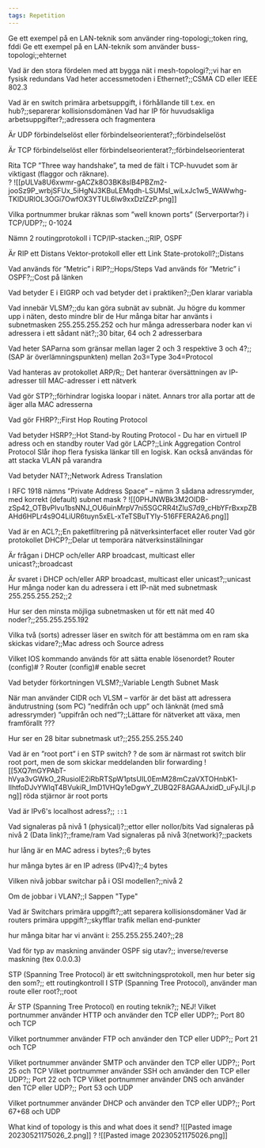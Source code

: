 ```yaml
---
tags: Repetition
---
```


Ge ett exempel på en LAN-teknik som använder ring-topologi;;token ring, fddi
Ge ett exempel på en LAN-teknik som använder buss-topologi;;ehternet
<!--SR:!2023-05-22,1,224-->
Vad är den stora fördelen med att bygga nät i mesh-topologi?;;vi har en fysisk redundans
Vad heter accessmetoden i Ethernet?;;CSMA CD eller IEEE 802.3
<!--SR:!2023-05-22,1,224-->
Vad är en switch primära arbetsuppgift, i förhållande till t.ex. en hub?;;separerar kollisionsdomänen
Vad har IP för huvudsakliga arbetsuppgifter?;;adressera och fragmentera
<!--SR:!2023-05-24,3,264-->
Är UDP förbindelselöst eller förbindelseorienterat?;;förbindelselöst
<!--SR:!2023-05-25,4,270-->
Är TCP förbindelselöst eller förbindelseorienterat?;;förbindelseorienterat

Rita TCP ”Three way handshake”, ta med de fält i TCP-huvudet som är viktigast (flaggor och räknare).  
?
![[pULVa8U6xwmr-gACZk8O3BK8slB4PBZm2-jooSz9P_wrbjSFUx_5iHgNJ3KBuLEMqdh-LSUMsI_wiLxJc1w5_WAWwhg-TKlDURlOL3OGi7OwfOX3YTUL6lw9xxDzlZzP.png]]
<!--SR:!2023-05-22,1,230-->

Vilka portnummer brukar räknas som ”well known ports” (Serverportar?) i TCP/UDP?;; 0-1024
<!--SR:!2023-05-22,1,230-->
Nämn 2 routingprotokoll i TCP/IP-stacken.;;RIP, OSPF
<!--SR:!2023-05-22,1,224-->
Är RIP ett Distans Vektor-protokoll eller ett Link State-protokoll?;;Distans
<!--SR:!2023-05-23,2,244-->
Vad används för ”Metric” i RIP?;;Hops/Steps
Vad används för ”Metric” i OSPF?;;Cost på länken
<!--SR:!2023-05-22,1,224-->
Vad betyder E i EIGRP och vad betyder det i praktiken?;;Den klarar variabla
<!--SR:!2023-05-22,1,230-->
Vad innebär VLSM?;;du kan göra subnät av subnät. Ju högre du kommer upp i näten, desto mindre blir de
Hur många bitar har använts i subnetmasken 255.255.255.252 och hur många adresserbara noder kan vi adressera i ett sådant nät?;;30 bitar, 64 och 2 adresserbara
<!--SR:!2023-05-22,1,224-->
Vad heter SAParna som gränsar mellan lager 2 och 3 respektive 3 och 4?;;(SAP är överlämningspunkten) mellan 2o3=Type 3o4=Protocol
<!--SR:!2023-05-23,2,244-->
Vad hanteras av protokollet ARP/R;; Det hanterar översättningen av IP-adresser till MAC-adresser i ett nätverk
<!--SR:!2023-05-22,1,224-->

Vad gör STP?;;förhindrar logiska loopar i nätet. Annars tror alla portar att de äger alla MAC adresserna 
<!--SR:!2023-05-22,1,224-->
Vad gör FHRP?;;First Hop Routing Protocol 
<!--SR:!2023-05-22,1,230-->
Vad betyder HSRP?;;Hot Stand-by Routing Protocol - Du har en virtuell IP adress och en standby router
Vad gör LACP?;;Link Aggregation Control Protocol Slår ihop flera fysiska länkar till en logisk. Kan också användas för att stacka VLAN på varandra
<!--SR:!2023-05-22,1,224-->
Vad betyder NAT?;;Network Adress Translation
<!--SR:!2023-05-22,1,230-->

I RFC 1918 nämns ”Private Address Space” – nämn 3 sådana adressrymder, med korrekt (default) subnet mask
?
![[0PHJNWBk3M2OIDB-zSp42_OTBvPlvu1bsNNJ_OU6uinMrpV7ni5SGCRR4tZluS7d9_cHbYFrBxxpZBAHd6HPLr4s9O4LiUR6tuyn5xEL-xTeTSBuTYIy-516FFERA2A6.png]]
<!--SR:!2023-05-22,1,224-->

Vad är en ACL?;;En paketfiltrering på nätverksinterfacet eller router
Vad gör protokollet DHCP?;;Delar ut temporära nätverksinställningar
<!--SR:!2023-05-23,2,244-->
Är frågan i DHCP och/eller ARP broadcast, multicast eller unicast?;;broadcast
<!--SR:!2023-05-22,1,224-->
Är svaret i DHCP och/eller ARP broadcast, multicast eller unicast?;;unicast
Hur många noder kan du adressera i ett IP-nät med subnetmask 255.255.255.252;;2
<!--SR:!2023-05-22,1,224-->
Hur ser den minsta möjliga subnetmasken ut för ett nät med 40 noder?;;255.255.255.192
<!--SR:!2023-05-22,1,224-->
Vilka två (sorts) adresser läser en switch för att bestämma om en ram ska skickas vidare?;;Mac adress och Source adress
<!--SR:!2023-05-22,1,230-->

Vilket IOS kommando används för att sätta enable lösenordet?
Router (config)#
?
Router (config)# enable secret
<!--SR:!2023-05-23,2,244-->

Vad betyder förkortningen VLSM?;;Variable Length Subnet Mask
<!--SR:!2023-05-24,3,264-->
När man använder CIDR och VLSM – varför är det bäst att adressera ändutrustning (som PC) ”nedifrån och upp” och länknät (med små adressrymder) ”uppifrån och ned”?;;Lättare för nätverket att växa, men framförallt ???
<!--SR:!2023-05-22,1,230-->
Hur ser en 28 bitar subnetmask ut?;;255.255.255.240

Vad är en ”root port” i en STP switch?
?
de som är närmast rot switch blir root port, men de som skickar meddelanden blir forwarding
![[5XQ7mGYPAbT-hVya3vGWkO_2RusiolE2iRbRTSpW1ptsUIL0EmM28mCzaVXTOHnbK1-IlhtfoDJvYWlqT4BVukiR_ImD1VHQy1eDgwY_ZUBQ2F8AGAAJxidD_uFyJLjI.png]]
röda stjärnor är root ports
<!--SR:!2023-05-22,1,230-->

Vad är IPv6's localhost adress?;; `::1` 
<!--SR:!2023-05-24,3,264-->
Vad signaleras på nivå 1 (physical)?;;ettor eller nollor/bits
Vad signaleras på nivå 2 (Data link)?;;frame/ram
Vad signaleras på nivå 3(network)?;;packets
<!--SR:!2023-05-22,1,224-->
hur lång är en MAC adress i bytes?;;6 bytes
<!--SR:!2023-05-24,3,250-->
hur många bytes är en IP adress (IPv4)?;;4 bytes
<!--SR:!2023-05-22,1,224-->
Vilken nivå jobbar switchar på i OSI modellen?;;nivå 2
<!--SR:!2023-05-24,3,264-->
Om de jobbar i VLAN?;;I Sappen "Type"
<!--SR:!2023-05-24,3,250-->
Vad är Switchars primära uppgift?;;att separera kollisionsdomäner
Vad är routers primära uppgift?;;skyfflar trafik mellan end-punkter
<!--SR:!2023-05-22,1,224-->
hur många bitar har vi använt i: 255.255.255.240?;;28
<!--SR:!2023-05-23,2,244-->
Vad för typ av maskning använder OSPF sig utav?;; inverse/reverse maskning (tex 0.0.0.3)
<!--SR:!2023-05-24,3,264-->
STP (Spanning Tree Protocol) är ett switchningsprotokoll, men hur beter sig den som?;; ett routingkontroll
I STP (Spanning Tree Protocol), använder man route eller root?;;root
<!--SR:!2023-05-25,4,270-->
Är STP (Spanning Tree Protocol) en routing teknik?;; NEJ!
Vilket portnummer använder HTTP och använder den TCP eller UDP?;; Port 80 och TCP
<!--SR:!2023-05-24,3,264-->
Vilket portnummer använder FTP och använder den TCP eller UDP?;; Port 21 och TCP
<!--SR:!2023-05-24,3,250-->
Vilket portnummer använder SMTP och använder den TCP eller UDP?;; Port 25 och TCP
Vilket portnummer använder SSH och använder den TCP eller UDP?;; Port 22 och TCP
Vilket portnummer använder DNS och använder den TCP eller UDP?;; Port 53 och UDP
<!--SR:!2023-05-22,1,224-->
Vilket portnummer använder DHCP och använder den TCP eller UDP?;; Port 67+68 och UDP

What kind of topology is this and what does it send?
![[Pasted image 20230521175026_2.png]]
?
![[Pasted image 20230521175026.png]]